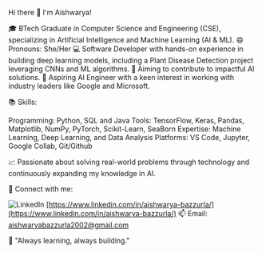 Hi there 👋 I'm Aishwarya!

🎓 BTech Graduate in Computer Science and Engineering (CSE), specializing in Artificial Intelligence and Machine Learning (AI & ML).
😄 Pronouns: She/Her
💻 Software Developer with hands-on experience in building deep learning models, including a Plant Disease Detection project leveraging CNNs and ML algorithms.
🚀 Aiming to contribute to impactful AI solutions.
🌟 Aspiring AI Engineer with a keen interest in working with industry leaders like Google and Microsoft.

📚 Skills:

Programming: Python, SQL and Java
Tools: TensorFlow, Keras, Pandas, Matplotlib, NumPy, PyTorch, Scikit-Learn, SeaBorn
Expertise: Machine Learning, Deep Learning, and Data Analysis
Platforms: VS Code, Jupyter, Google Collab, Git/Github

📈 Passionate about solving real-world problems through technology and continuously expanding my knowledge in AI.

🔗 Connect with me:

![LinkedIn](https://img.shields.io/badge/LinkedIn-%230077B5.svg?style=for-the-badge&logo=linkedin&logoColor=white) [https://www.linkedin.com/in/aishwarya-bazzurla/](https://www.linkedin.com/in/aishwarya-bazzurla/)
 📫 Email: aishwaryabazzurla2002@gmail.com

🌱 "Always learning, always building."
